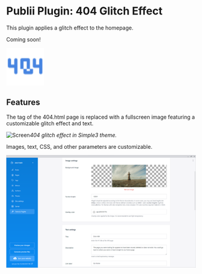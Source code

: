 # Publii Plugin: 404 Glitch Effect 
This plugin applies a glitch effect to the homepage.

Coming soon!

<p><img height="100" alt="publii plugin" title="Plugin icons" src="https://raw.githubusercontent.com/gpsblues/Publii-Plugin-404-Glitch-Effect/b5852c3caf483c827090fb81efcf4aa5ff9b0daa/.assets/thumbnail.svg"></p>

## Features
The <body> tag of the 404.html page is replaced with a fullscreen image featuring a customizable glitch effect and text.

![Screen](https://github.com/gpsblues/Publii-Plugin-404-Glitch-Effect/blob/main/.assets/screen.gif)*404 glitch effect in Simple3 theme.*

Images, text, CSS, and other parameters are customizable.

![Publii plugin screenshot](https://raw.githubusercontent.com/gpsblues/Publii-Plugin-404-Glitch-Effect/refs/heads/main/.assets/screen.png)
